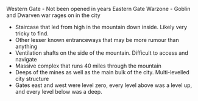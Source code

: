 Western Gate - Not been opened in years
Eastern Gate
Warzone - Goblin and Dwarven war rages on in the city

- Staircase that led from high in the mountain down inside. Likely very tricky to find.
- Other lesser known entranceways that may be more rumour than anything
- Ventilation shafts on the side of the mountain. Difficult to access and navigate
- Massive complex that runs 40 miles through the mountain
- Deeps of the mines as well as the main bulk of the city. Multi-levelled city structure
- Gates east and west were level zero, every level above was a level up, and every level below was a deep.